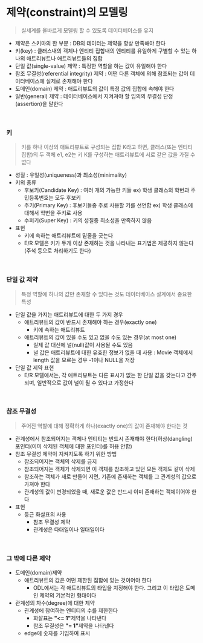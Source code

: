 # 제약(constraint)의 모델링
> 실세계를 올바르게 모델링 할 수 있도록 데이터베이스를 유지
* 제약은 스키마의 한 부분 : DB의 데이터는 제약을 항상 만족해야 한다
* 키(key) : 클래스내의 객체나 엔티티 집합내의 엔티티를 유일하게 구별할 수 있는 하나의 애트리뷰트나 애트리뷰트들의 집합
* 단일 값(single-value) 제약 : 특정한 역할을 하는 값이 유일해야 한다
* 참조 무결성(referential integrity) 제약 : 어떤 다른 객체에 의해 참조되는 값이 데이터베이스에 실제로 존재해야 한다
* 도메인(domain) 제약 : 애트리뷰트의 값이 특정 값의 집합에 속해야 한다
* 일반(general) 제약 : 데이터베이스에서 지켜져야 할 임의의 무결성 단정(assertion)을 말한다

<br>

### 키
> 키를 하나 이상의 애트리뷰트로 구성되는 집합 K라고 하면, 클래스(또는 엔티티 집합)의 두 객체 e1, e2는 키 K를 구성하는 애트리뷰트에 서로 같은 값을 가질 수 없다
* 성질 : 유일성(uniqueness)과 최소성(minimality)
* 키의 종류
  * 후보키(Candidate Key) : 여러 개의 가능한 키들 ex) 학생 클래스의 학번과 주민등록번호는 모두 후보키
  * 주키(Primary Key) : 후보키들중 주로 사용할 키를 선언함 ex) 학생 클래스에 대해서 학번을 주키로 사용
  * 수퍼키(Super Key) : 키의 성질중 최소성을 만족하지 않음
* 표현
  * 키에 속하는 애트리뷰트에 밑줄을 긋는다
  * E/R 모델은 키가 두개 이상 존재하는 것을 나타내는 표기법은 제공하지 않는다(주석 등으로 처리하기도 한다)

<br>

### 단일 값 제약
> 특정 역할에 하나의 값만 존재할 수 있다는 것도 데이터베이스 설계에서 중요한 특성
* 단일 값을 가지는 애트리뷰트에 대한 두 가지 경우
  * 애트리뷰트의 값이 반드시 존재해야 하는 경우(exactly one)
    * 키에 속하는 애트리뷰트
  * 애트리뷰트의 값이 있을 수도 있고 없을 수도 있는 경우(at most one)
    * 실제 값 대신에 널(null)값이 사용될 수도 있음
    * 널 값은 애트리뷰트에 대한 유효한 정보가 없을 때 사용 : Movie 객체에서 length 값을 모르는 경우 -1이나 NULL을 저장
* 단일 값 제약 표현
  * E/R 모델에서는, 각 애트리뷰트는 다른 표시가 없는 한 단일 값을 갖는다고 간주되며, 일반적으로 값이 널이 될 수 있다고 가정한다

<br>

### 참조 무결성
> 주어진 역할에 대해 정확하게 하나(exactly one)의 값이 존재해야 한다는 것
* 관계성에서 참조되어지는 객체나 엔티티는 반드시 존재해야 한다(허상(dangling) 포인터(이미 삭제된 객체에 대한 포인터)를 허용 안함)
* 참조 무결성 제약이 지켜지도록 하기 위한 방법
  * 참조되어지는 객체의 삭제를 금지
  * 참조되어지는 객체가 삭제되면 이 객체를 참조하고 있던 모든 객체도 같이 삭제
  * 참조하는 객체가 새로 만들어 지면, 기존에 존재하는 객체를 그 관계성의 값으로 가져야 한다
  * 관계성의 값이 변경되었을 때, 새로운 값은 반드시 이미 존재하는 객체이어야 한다 
* 표현
  * 둥근 화살표의 사용      
    * 참조 무결성 제약
    * 관계성은 다대일이나 일대일이다

<br>

### 그 밖에 다른 제약
* 도메인(domain)제약
  * 애트리뷰트의 값은 어떤 제한된 집합에 있는 것이어야 한다
    * ODL에서는 각 애트리뷰트의 타입을 지정해야 한다. 그리고 이 타입은 도메인 제약의 기본적인 형태이다
* 관계성의 차수(degree)에 대한 제약
  * 관계성에 참여하는 엔티티의 수를 제한한다
    * 화살표는 <strong>"<= 1"</strong>제약을 나타낸다
    * 참조 무결성은 <strong>"= 1"</strong>제약을 나타낸다
  * edge에 숫자를 기입하여 표시